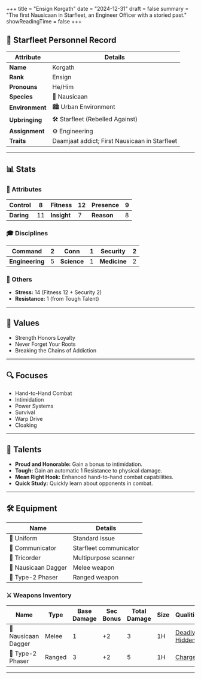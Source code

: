 +++
title = "Ensign Korgath"
date = "2024-12-31"
draft = false
summary = "The first Nausicaan in Starfleet, an Engineer Officer with a storied past."
showReadingTime = false
+++

## 🖖 Starfleet Personnel Record

| **Attribute**      | **Details**                                                      |
|---------------------|------------------------------------------------------------------|
| **Name**           | Korgath                                                         |
| **Rank**           | Ensign                                                          |
| **Pronouns**       | He/Him                                                          |
| **Species**        | 🦴 Nausicaan                                                    |
| **Environment**    | 🏙️ Urban Environment                                           |
| **Upbringing**     | 🛠️ Starfleet (Rebelled Against)                                |
| **Assignment**     | ⚙️ Engineering                                                 |
| **Traits**         | Daamjaat addict; First Nausicaan in Starfleet                   |

---

## 📊 Stats

### 🧠 Attributes

| **Control** | 8  | **Fitness** | 12 | **Presence** | 9  |
|-------------|----|-------------|----|--------------|----|
| **Daring**  | 11 | **Insight** | 7  | **Reason**   | 8  |

### 🎓 Disciplines

| **Command**     | 2  | **Conn**      | 1  | **Security**  | 2  |
|------------------|----|---------------|----|---------------|----|
| **Engineering**  | 5  | **Science**   | 1  | **Medicine**  | 2  |

### 🔗 Others

- **Stress:** 14 (Fitness 12 + Security 2)  
- **Resistance:** 1 (from Tough Talent) 

---

## 🌌 Values

- Strength Honors Loyalty  
- Never Forget Your Roots  
- Breaking the Chains of Addiction  

---

## 🔍 Focuses

- Hand-to-Hand Combat  
- Intimidation  
- Power Systems  
- Survival  
- Warp Drive  
- Cloaking  

---

## 🌟 Talents

- **Proud and Honorable:** Gain a bonus to intimidation.  
- **Tough:** Gain an automatic 1 Resistance to physical damage.  
- **Mean Right Hook:** Enhanced hand-to-hand combat capabilities.  
- **Quick Study:** Quickly learn about opponents in combat.  

---

## 🛠 Equipment

| **Name**               | **Details**             |
|-------------------------|-------------------------|
| 👔 Uniform              | Standard issue          |
| 📡 Communicator         | Starfleet communicator  |
| 🔬 Tricorder            | Multipurpose scanner    |
| 🔪 Nausicaan Dagger     | Melee weapon            |
| 🔫 Type-2 Phaser        | Ranged weapon           |

### ⚔️ Weapons Inventory

| **Name**            | **Type**  | **Base Damage** | **Sec Bonus** | **Total Damage** | **Size** | **Qualities**                                                |
|----------------------|-----------|-----------------|---------------|------------------|----------|-------------------------------------------------------------|
| 🔪 Nausicaan Dagger  | Melee     | 1               | +2            | 3                | 1H       | [Deadly](/rules/weapons/#deadly), [Hidden](/rules/weapons/#hidden) |
| 🔫 Type-2 Phaser     | Ranged    | 3               | +2            | 5                | 1H       | [Charge](/rules/weapons/#charge)                           |

---